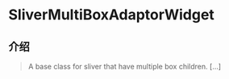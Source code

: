 # SliverMultiBoxAdaptorWidget

## 介绍

> A base class for sliver that have multiple box children. [...]
